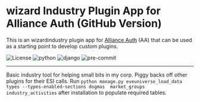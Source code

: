 # wizard Industry Plugin App for Alliance Auth (GitHub Version)<a name="wizardindustry-plugin-app-for-alliance-auth-github-version"></a>

This is an wizardindustry plugin app for [Alliance Auth](https://gitlab.com/allianceauth/allianceauth)
(AA) that can be used as a starting point to develop custom plugins.

![License](https://img.shields.io/badge/license-GPLv3-green)
![python](https://img.shields.io/badge/python-3.10-informational)
![django](https://img.shields.io/badge/django-3.2-informational)
![pre-commit](https://img.shields.io/badge/pre--commit-enabled-brightgreen?logo=pre-commit&logoColor=white)

______________________________________________________________________

Basic industry tool for helping small bits in my corp.
Piggy backs off other plugins for their ESI calls.
Run `python manage.py eveuniverse_load_data types --types-enabled-sections dogmas  market_groups industry_activities` after installation to populate required tables.
